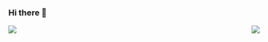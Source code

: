 ### Hi there 👋

<!--
**HemanthGL/HemanthGL** is a ✨ _special_ ✨ repository because its `README.md` (this file) appears on your GitHub profile.

Here are some ideas to get you started:

- 🔭 I’m currently working on ...
- 🌱 I’m currently learning ...
- 👯 I’m looking to collaborate on ...
- 🤔 I’m looking for help with ...
- 💬 Ask me about ...
- 📫 How to reach me: ...
- 😄 Pronouns: ...
- ⚡ Fun fact: ...
-->

<p align="center">
  <a>
    <img align="left" src="https://github-readme-stats.vercel.app/api?username=HemanthGL&count_private=true&show_icons=true&theme=vue"></img>
  </a>
  <a>
    <img align="right" src="https://github-readme-stats.vercel.app/api/top-langs/?username=HemanthGL&layout=default&theme=vue&hide=fortran"></img>
  </a>
</p>
